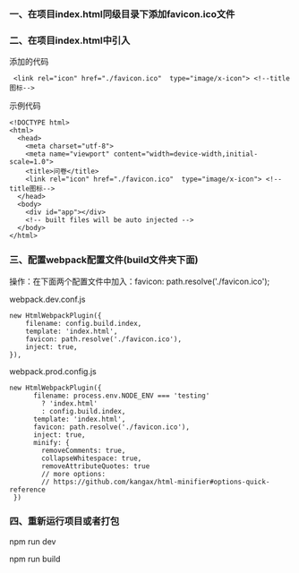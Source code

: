
### 一、在项目index.html同级目录下添加favicon.ico文件

### 二、在项目index.html中引入

添加的代码
```vue
 <link rel="icon" href="./favicon.ico"  type="image/x-icon"> <!--title图标-->
```

示例代码
```vue
<!DOCTYPE html>
<html>
  <head>
    <meta charset="utf-8">
    <meta name="viewport" content="width=device-width,initial-scale=1.0">
    <title>问卷</title>
    <link rel="icon" href="./favicon.ico"  type="image/x-icon"> <!--title图标-->
  </head>
  <body>
    <div id="app"></div>
    <!-- built files will be auto injected -->
  </body>
</html>
```

### 三、配置webpack配置文件(build文件夹下面)

操作：在下面两个配置文件中加入：favicon: path.resolve('./favicon.ico');

webpack.dev.conf.js
```vue
new HtmlWebpackPlugin({
    filename: config.build.index,
    template: 'index.html',
    favicon: path.resolve('./favicon.ico'),
    inject: true,
}),
```
webpack.prod.config.js
```vue
new HtmlWebpackPlugin({
      filename: process.env.NODE_ENV === 'testing'
        ? 'index.html'
        : config.build.index,
      template: 'index.html',
      favicon: path.resolve('./favicon.ico'),
      inject: true,
      minify: {
        removeComments: true,
        collapseWhitespace: true,
        removeAttributeQuotes: true
        // more options:
        // https://github.com/kangax/html-minifier#options-quick-reference
 })
```
### 四、重新运行项目或者打包

npm run dev

npm run build
